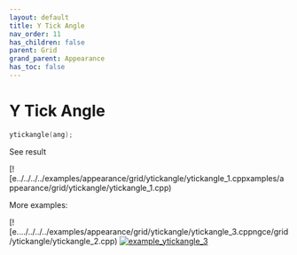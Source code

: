 ```yaml
---
layout: default
title: Y Tick Angle
nav_order: 11
has_children: false
parent: Grid
grand_parent: Appearance
has_toc: false
---
```

# Y Tick Angle

```cpp
ytickangle(ang);
```


See result

[![e../../../../examples/appearance/grid/ytickangle/ytickangle_1.cppxamples/appearance/grid/ytickangle/ytickangle_1.cpp)

More examples:
    
[![e..../../../../examples/appearance/grid/ytickangle/ytickangle_3.cppngce/grid/ytickangle/ytickangle_2.cpp)  [![example_ytickangle_3](docs/examples/appearance/grid/ytickangle/ytickangle_3_thumb.png)](examples/appearance/grid/ytickangle/ytickangle_3.cpp)

  


